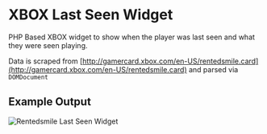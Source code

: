 # XBOX Last Seen Widget

PHP Based XBOX widget to show when the player was last seen and what they were seen playing.

Data is scraped from [http://gamercard.xbox.com/en-US/rentedsmile.card](http://gamercard.xbox.com/en-US/rentedsmile.card) and parsed via `DOMDocument`

## Example Output

![Rentedsmile Last Seen Widget](http://www.jamiebicknell.com/uploads/1309882319.jpg)